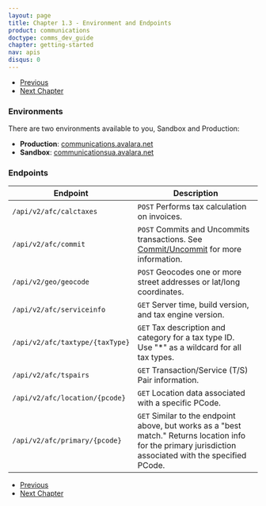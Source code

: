 ```yaml
---
layout: page
title: Chapter 1.3 - Environment and Endpoints
product: communications
doctype: comms_dev_guide
chapter: getting-started
nav: apis
disqus: 0
---
```


<ul class="pager">
  <li class="previous"><a href="/communications/dev-guide/getting-started/authentication/"><i class="glyphicon glyphicon-chevron-left"></i>Previous</a></li>
  <li class="next"><a href="/communications/dev-guide/calculate-taxes/">Next Chapter<i class="glyphicon glyphicon-chevron-right"></i></a></li>
</ul>

<h3>Environments</h3>

There are two environments available to you, Sandbox and Production:

<ul class="dev-guide-list">
  <li><b>Production</b>: <a class="dev-guide-link" href="https://communications.avalara.net">communications.avalara.net</a></li>
  <li><b>Sandbox</b>: <a class="dev-guide-link" href="https://communicationsua.avalara.net">communicationsua.avalara.net</a></li>
</ul>

<h3>Endpoints</h3>

<div class="mobile-table">
  <table class="styled-table">
    <thead>
      <tr>
        <th>Endpoint</th>
        <th>Description</th>
      </tr>
    </thead>
    <tbody>
      <tr>
        <td><code>/api/v2/afc/calctaxes</code></td>
        <td><code>POST</code> Performs tax calculation on invoices.</td>
      </tr>
      <tr>
        <td><code>/api/v2/afc/commit</code></td>
        <td><code>POST</code> Commits and Uncommits transactions. See <a class="dev-guide-link" href="/communications/dev-guide/commit-uncommit/">Commit/Uncommit</a> for more information.</td>
      </tr>
      <tr>
        <td><code>/api/v2/geo/geocode</code></td>
        <td><code>POST</code> Geocodes one or more street addresses or lat/long coordinates.</td>
      </tr>
      <tr>
        <td><code>/api/v2/afc/serviceinfo</code></td>
        <td><code>GET</code> Server time, build version, and tax engine version.</td>
      </tr>
      <tr>
        <td><code>/api/v2/afc/taxtype/{taxType}</code></td>
        <td><code>GET</code> Tax description and category for a tax type ID.
        <br>
        Use "*" as a wildcard for all tax types.</td>
      </tr>
      <tr>
        <td><code>/api/v2/afc/tspairs</code></td>
        <td><code>GET</code> Transaction/Service (T/S) Pair information.</td>
      </tr>
      <tr>
        <td><code>/api/v2/afc/location/{pcode}</code></td>
        <td><code>GET</code> Location data associated with a specific PCode.</td>
      </tr>
      <tr>
        <td><code>/api/v2/afc/primary/{pcode}</code></td>
        <td><code>GET</code> Similar to the endpoint above, but works as a "best match." Returns location info for the primary jurisdiction associated with the specified PCode.</td>
      </tr>
    </tbody>
  </table>
<div>


<ul class="pager">
  <li class="previous"><a href="/communications/dev-guide/getting-started/authentication/"><i class="glyphicon glyphicon-chevron-left"></i>Previous</a></li>
  <li class="next"><a href="/communications/dev-guide/calculate-taxes/">Next Chapter<i class="glyphicon glyphicon-chevron-right"></i></a></li>
</ul>